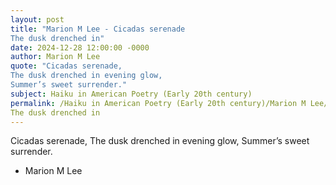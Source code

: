 ```yaml
---
layout: post
title: "Marion M Lee - Cicadas serenade
The dusk drenched in"
date: 2024-12-28 12:00:00 -0000
author: Marion M Lee
quote: "Cicadas serenade,
The dusk drenched in evening glow,
Summer’s sweet surrender."
subject: Haiku in American Poetry (Early 20th century)
permalink: /Haiku in American Poetry (Early 20th century)/Marion M Lee/Marion M Lee - Cicadas serenade
The dusk drenched in
---
```


Cicadas serenade,
The dusk drenched in evening glow,
Summer’s sweet surrender.

- Marion M Lee
